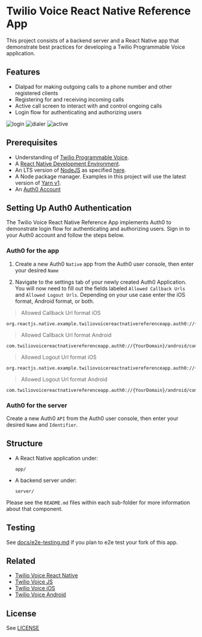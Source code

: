 # Twilio Voice React Native Reference App

This project consists of a backend server and a React Native app that demonstrate best practices for developing a Twilio Programmable Voice application.

## Features

* Dialpad for making outgoing calls to a phone number and other registered clients
* Registering for and receiving incoming calls
* Active call screen to interact with and control ongoing calls
* Login flow for authenticating and authorizing users

![login](https://user-images.githubusercontent.com/35968892/227046749-f2d3cc70-cfee-44c6-ae22-9e7a1c71c9fb.png)
![dialer](https://user-images.githubusercontent.com/35968892/227047077-b58f33b3-067a-4765-a645-75e1562f6607.png)
![active](https://user-images.githubusercontent.com/35968892/227046999-598f765f-3496-4e0d-83de-c7995bd616ce.png)

## Prerequisites

* Understanding of [Twilio Programmable Voice](https://www.twilio.com/docs/voice/sdks).
* A [React Native Development Environment](https://reactnative.dev/docs/0.70/environment-setup).
* An LTS version of [NodeJS](https://nodejs.org/en/) as specified [here](app/.node-version).
* A Node package manager. Examples in this project will use the latest version of [Yarn v1](https://classic.yarnpkg.com/lang/en/).
* An [Auth0 Account](https://auth0.com/signup?place=header&type=button&text=sign%20up)

## Setting Up Auth0 Authentication

The Twilio Voice React Native Reference App implements Auth0 to demonstrate login flow for authenticating and authorizing users. Sign in to your Auth0 account and follow the steps below.

### Auth0 for the app

1. Create a new Auth0 `Native` app from the Auth0 user console, then enter your desired `Name`

2. Navigate to the settings tab of your newly created Auth0 Application. You will now need to fill out the fields labeled `Allowed Callback Urls` and `Allowed Logout Urls`. Depending on your use case enter the iOS format, Android format, or both.

> Allowed Callback Url format iOS

```
org.reactjs.native.example.twiliovoicereactnativereferenceapp.auth0://{YourDomain}/ios/org.reactjs.native.example.twiliovoicereactnativereferenceapp/callback
```

> Allowed Callback Url format Android

```
com.twiliovoicereactnativereferenceapp.auth0://{YourDomain}/android/com.twiliovoicereactnativereferenceapp/callback
```

> Allowed Logout Url format iOS

```
org.reactjs.native.example.twiliovoicereactnativereferenceapp.auth0://{YourDomain}/ios/org.reactjs.native.example.twiliovoicereactnativereferenceapp/callback
```

> Allowed Logout Url format Android

```
com.twiliovoicereactnativereferenceapp.auth0://{YourDomain}/android/com.twiliovoicereactnativereferenceapp/callback
```

### Auth0 for the server

Create a new Auth0 `API` from the Auth0 user console, then enter your desired `Name` and `Identifier`.

## Structure

* A React Native application under:
  ```
  app/
  ```

* A backend server under:
  ```
  server/
  ```

Please see the `README.md` files within each sub-folder for more information about that component.

## Testing

See [docs/e2e-testing.md](./docs/e2e-testing.md) if you plan to e2e test your fork of this app.

## Related

* [Twilio Voice React Native](https://github.com/twilio/twilio-voice-react-native)
* [Twilio Voice JS](https://github.com/twilio/twilio-voice.js)
* [Twilio Voice iOS](https://github.com/twilio/voice-quickstart-ios)
* [Twilio Voice Android](https://github.com/twilio/voice-quickstart-android)

## License

See [LICENSE](LICENSE)
